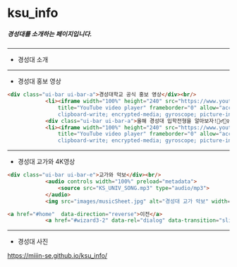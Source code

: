 # ksu_info

##### 경성대를 소개하는 페이지입니다.
--------------
- 경성대 소개

--------------
- 경성대 홍보 영상
```HTML
<div class="ui-bar ui-bar-a">경성대학교 공식 홍보 영상</div><br/>
			<li><iframe width="100%" height="240" src="https://www.youtube.com/embed/sxosP7m_fCc" 
				title="YouTube video player" frameborder="0" allow="accelerometer; autoplay; 
				clipboard-write; encrypted-media; gyroscope; picture-in-picture" allowfullscreen></iframe></li><br/>
			<div class="ui-bar ui-bar-a">올해 경성대 입학전형을 알아보자!🙋‍♂️🙋‍♀️ㅣ2023학년도 경성대학교 입학설명회</div><br/>
			<li><iframe width="100%" height="240" src="https://www.youtube.com/embed/0nEKDifWQKs"
				title="YouTube video player" frameborder="0" allow="accelerometer; autoplay; 
				clipboard-write; encrypted-media; gyroscope; picture-in-picture" allowfullscreen></iframe></li>
```
--------------
- 경성대 교가와 4K영상
```HTML
<div class="ui-bar ui-bar-e">교가와 악보</div><br/>
			<audio controls width="100%" preload="metadata">
				<source src="KS_UNIV_SONG.mp3" type="audio/mp3">
			</audio>	
			<img src="images/musicSheet.jpg" alt="경성대 교가 악보" width="100%">
```
```HTML
<a href="#home"  data-direction="reverse">이전</a>
			<a href="#wizard3-2" data-rel="dialog" data-transition="slide">다음</a>
```

--------------
- 경성대 사진


https://miiin-se.github.io/ksu_info/
